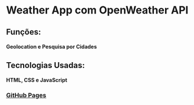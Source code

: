 <h1>Weather App com OpenWeather API</h1>

<h2>Funções:</h2>
<h4>Geolocation e Pesquisa por Cidades</h4>

<h2>Tecnologias Usadas:</h2>
<h4>HTML, CSS e JavaScript</h4>

<h3><a href="https://lnkd.in/d8tmZixc">GitHub Pages</a> </h3>

